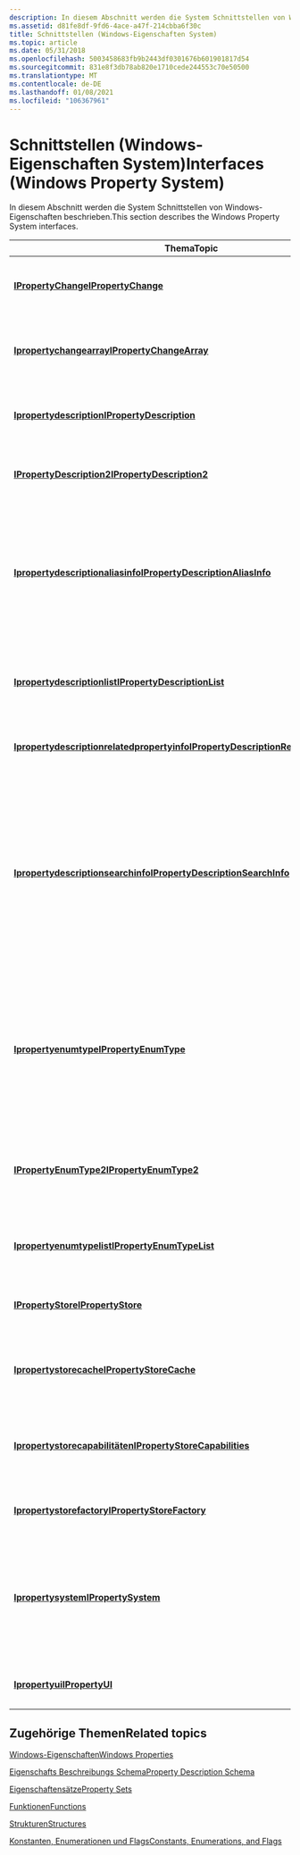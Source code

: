 ```yaml
---
description: In diesem Abschnitt werden die System Schnittstellen von Windows-Eigenschaften beschrieben.
ms.assetid: d81fe8df-9fd6-4ace-a47f-214cbba6f30c
title: Schnittstellen (Windows-Eigenschaften System)
ms.topic: article
ms.date: 05/31/2018
ms.openlocfilehash: 5003458683fb9b2443df0301676b601901817d54
ms.sourcegitcommit: 831e8f3db78ab820e1710cede244553c70e50500
ms.translationtype: MT
ms.contentlocale: de-DE
ms.lasthandoff: 01/08/2021
ms.locfileid: "106367961"
---
```

# <a name="interfaces-windows-property-system"></a><span data-ttu-id="de2e0-103">Schnittstellen (Windows-Eigenschaften System)</span><span class="sxs-lookup"><span data-stu-id="de2e0-103">Interfaces (Windows Property System)</span></span>

<span data-ttu-id="de2e0-104">In diesem Abschnitt werden die System Schnittstellen von Windows-Eigenschaften beschrieben.</span><span class="sxs-lookup"><span data-stu-id="de2e0-104">This section describes the Windows Property System interfaces.</span></span>



| <span data-ttu-id="de2e0-105">Thema</span><span class="sxs-lookup"><span data-stu-id="de2e0-105">Topic</span></span>                                                                                        | <span data-ttu-id="de2e0-106">Inhalte</span><span class="sxs-lookup"><span data-stu-id="de2e0-106">Contents</span></span>                                                                                                                                                                                                                                                                                                                                                                                   |
|----------------------------------------------------------------------------------------------|--------------------------------------------------------------------------------------------------------------------------------------------------------------------------------------------------------------------------------------------------------------------------------------------------------------------------------------------------------------------------------------------|
| [<span data-ttu-id="de2e0-107">**IPropertyChange**</span><span class="sxs-lookup"><span data-stu-id="de2e0-107">**IPropertyChange**</span></span>](/windows/win32/api/propsys/nn-propsys-ipropertychange)                                                 | <span data-ttu-id="de2e0-108">Macht eine Methode verfügbar, die eine Änderung an einer einzelnen Eigenschaft kapselt.</span><span class="sxs-lookup"><span data-stu-id="de2e0-108">Exposes a method that encapsulates a change to a single property.</span></span>                                                                                                                                                                                                                                                                                                                          |
| [<span data-ttu-id="de2e0-109">**Ipropertychangearray**</span><span class="sxs-lookup"><span data-stu-id="de2e0-109">**IPropertyChangeArray**</span></span>](/windows/win32/api/propsys/nn-propsys-ipropertychangearray)                                       | <span data-ttu-id="de2e0-110">Macht Methoden für mehrere mehrere Änderungs Vorgänge verfügbar, die an [**IFileOperation**](/windows/win32/api/shobjidl_core/nn-shobjidl_core-ifileoperation)übermittelt werden können.</span><span class="sxs-lookup"><span data-stu-id="de2e0-110">Exposes methods for several multiple change operations that may be passed to [**IFileOperation**](/windows/win32/api/shobjidl_core/nn-shobjidl_core-ifileoperation).</span></span>                                                                                                                                                                                                                                                                   |
| [<span data-ttu-id="de2e0-111">**Ipropertydescription**</span><span class="sxs-lookup"><span data-stu-id="de2e0-111">**IPropertyDescription**</span></span>](/windows/win32/api/propsys/nn-propsys-ipropertydescription)                                       | <span data-ttu-id="de2e0-112">Macht Methoden verfügbar, die Details zu einzelnen Eigenschafts Beschreibungen aufzählen und abrufen.</span><span class="sxs-lookup"><span data-stu-id="de2e0-112">Exposes methods that enumerate and retrieve individual property description details.</span></span>                                                                                                                                                                                                                                                                                                       |
| [<span data-ttu-id="de2e0-113">**IPropertyDescription2**</span><span class="sxs-lookup"><span data-stu-id="de2e0-113">**IPropertyDescription2**</span></span>](/windows/win32/api/propsys/nn-propsys-ipropertydescription2)                                     | <span data-ttu-id="de2e0-114">Macht Methoden verfügbar, die Details zu einzelnen Eigenschafts Beschreibungen aufzählen und abrufen.</span><span class="sxs-lookup"><span data-stu-id="de2e0-114">Exposes methods that enumerate and retrieve individual property description details.</span></span>                                                                                                                                                                                                                                                                                                       |
| [<span data-ttu-id="de2e0-115">**Ipropertydescriptionaliasinfo**</span><span class="sxs-lookup"><span data-stu-id="de2e0-115">**IPropertyDescriptionAliasInfo**</span></span>](/windows/win32/api/propsys/nn-propsys-ipropertydescriptionaliasinfo)                     | <span data-ttu-id="de2e0-116">Macht Methoden verfügbar, um die Spalten Eigenschaften "Sortieren nach" für ein Element zu erhalten.</span><span class="sxs-lookup"><span data-stu-id="de2e0-116">Exposes methods to get the "sort by" columns properties for an item.</span></span> <span data-ttu-id="de2e0-117">Diese Schnittstelle wird von UI-Objekten verwendet, die die primären oder sekundären Sortier Spalten für eine bestimmte Eigenschaft abrufen möchten.</span><span class="sxs-lookup"><span data-stu-id="de2e0-117">This interface is used by UI objects that want to retrieve the primary or secondary sort columns for a given property.</span></span>                                                                                                                                                                                                |
| [<span data-ttu-id="de2e0-118">**Ipropertydescriptionlist**</span><span class="sxs-lookup"><span data-stu-id="de2e0-118">**IPropertyDescriptionList**</span></span>](/windows/win32/api/propsys/nn-propsys-ipropertydescriptionlist)                               | <span data-ttu-id="de2e0-119">Macht Methoden verfügbar, die Informationen aus einer Auflistung von Eigenschafts Beschreibungen extrahieren, die als Liste dargestellt werden.</span><span class="sxs-lookup"><span data-stu-id="de2e0-119">Exposes methods that extract information from a collection of property descriptions presented as a list.</span></span>                                                                                                                                                                                                                                                                                   |
| [<span data-ttu-id="de2e0-120">**Ipropertydescriptionrelatedpropertyinfo**</span><span class="sxs-lookup"><span data-stu-id="de2e0-120">**IPropertyDescriptionRelatedPropertyInfo**</span></span>](/windows/win32/api/propsys/nn-propsys-ipropertydescriptionrelatedpropertyinfo) | <span data-ttu-id="de2e0-121">Stellt eine Methode bereit, die eine [**ipropertydescription**](/windows/win32/api/propsys/nn-propsys-ipropertydescription) -Schnittstelle abruft.</span><span class="sxs-lookup"><span data-stu-id="de2e0-121">Provides a method that retrives an [**IPropertyDescription**](/windows/win32/api/propsys/nn-propsys-ipropertydescription) interface.</span></span>                                                                                                                                                                                                                                                                                       |
| [<span data-ttu-id="de2e0-122">**Ipropertydescriptionsearchinfo**</span><span class="sxs-lookup"><span data-stu-id="de2e0-122">**IPropertyDescriptionSearchInfo**</span></span>](/windows/win32/api/propsys/nn-propsys-ipropertydescriptionsearchinfo)                   | <span data-ttu-id="de2e0-123">Macht suchbezogene Informationen für eine Eigenschaft verfügbar.</span><span class="sxs-lookup"><span data-stu-id="de2e0-123">Exposes search-related information for a property.</span></span> <span data-ttu-id="de2e0-124">Die von dieser Schnittstelle bereitgestellten Informationen stammen aus dem [propertydescription](./propdesc-schema-propertydescription.md) -Schema, dem [SearchInfo](./propdesc-schema-searchinfo.md) -Element für eine bestimmte Eigenschaft.</span><span class="sxs-lookup"><span data-stu-id="de2e0-124">The information provided by this interface comes from the [propertyDescription](./propdesc-schema-propertydescription.md) schema, [searchInfo](./propdesc-schema-searchinfo.md) element for a given property.</span></span> <span data-ttu-id="de2e0-125">Diese Informationen werden vom Windows Search-Indexer verwendet.</span><span class="sxs-lookup"><span data-stu-id="de2e0-125">This information is used by the Windows Search Indexer.</span></span> <span data-ttu-id="de2e0-126">Die meisten aufrufenden Anwendungen müssen diese Schnittstelle nicht aufrufen.</span><span class="sxs-lookup"><span data-stu-id="de2e0-126">Most calling applications will not need to call this interface.</span></span> |
| [<span data-ttu-id="de2e0-127">**Ipropertyenumtype**</span><span class="sxs-lookup"><span data-stu-id="de2e0-127">**IPropertyEnumType**</span></span>](/windows/win32/api/propsys/nn-propsys-ipropertyenumtype)                                             | <span data-ttu-id="de2e0-128">Macht Methoden verfügbar, mit denen Daten aus enumerationsinformationen extrahiert werden.</span><span class="sxs-lookup"><span data-stu-id="de2e0-128">Exposes methods that extract data from enumeration information.</span></span> <span data-ttu-id="de2e0-129">[**Ipropertyenumtype**](/windows/win32/api/propsys/nn-propsys-ipropertyenumtype) ermöglicht zur Laufzeit auf programmgesteuerte Weise den Zugriff auf die Enumerationselemente [und die](./propdesc-schema-enum.md) [enumrange](./propdesc-schema-enumrange.md) -Elemente im [Eigenschafts Schema](./propdesc-schema-entry.md) .</span><span class="sxs-lookup"><span data-stu-id="de2e0-129">[**IPropertyEnumType**](/windows/win32/api/propsys/nn-propsys-ipropertyenumtype) gives access to the [enum](./propdesc-schema-enum.md) and [enumRange](./propdesc-schema-enumrange.md) elements in the [property schema](./propdesc-schema-entry.md) in a programmatic way at run time.</span></span>                                                                 |
| [<span data-ttu-id="de2e0-130">**IPropertyEnumType2**</span><span class="sxs-lookup"><span data-stu-id="de2e0-130">**IPropertyEnumType2**</span></span>](/windows/win32/api/propsys/nn-propsys-ipropertyenumtype2)                                           | <span data-ttu-id="de2e0-131">Macht Methoden verfügbar, mit denen Daten aus enumerationsinformationen extrahiert werden.</span><span class="sxs-lookup"><span data-stu-id="de2e0-131">Exposes methods that extract data from enumeration information.</span></span> <span data-ttu-id="de2e0-132">[**IPropertyEnumType2**](/windows/win32/api/propsys/nn-propsys-ipropertyenumtype2) erweitert [**ipropertyenumtype**](/windows/win32/api/propsys/nn-propsys-ipropertyenumtype).</span><span class="sxs-lookup"><span data-stu-id="de2e0-132">[**IPropertyEnumType2**](/windows/win32/api/propsys/nn-propsys-ipropertyenumtype2) extends [**IPropertyEnumType**](/windows/win32/api/propsys/nn-propsys-ipropertyenumtype).</span></span>                                                                                                                                                                                                               |
| [<span data-ttu-id="de2e0-133">**Ipropertyenumtypelist**</span><span class="sxs-lookup"><span data-stu-id="de2e0-133">**IPropertyEnumTypeList**</span></span>](/windows/win32/api/propsys/nn-propsys-ipropertyenumtypelist)                                     | <span data-ttu-id="de2e0-134">Macht Methoden verfügbar, mit denen die möglichen Werte für eine Eigenschaft aufgelistet werden.</span><span class="sxs-lookup"><span data-stu-id="de2e0-134">Exposes methods that enumerate the possible values for a property.</span></span>                                                                                                                                                                                                                                                                                                                         |
| [<span data-ttu-id="de2e0-135">**IPropertyStore**</span><span class="sxs-lookup"><span data-stu-id="de2e0-135">**IPropertyStore**</span></span>](/windows/win32/api/propsys/nn-propsys-ipropertystore)                                                   | <span data-ttu-id="de2e0-136">Macht Methoden zum Auflisten, zum erhalten und Festlegen von Eigenschafts Werten verfügbar.</span><span class="sxs-lookup"><span data-stu-id="de2e0-136">Exposes methods for enumerating, getting, and setting property values.</span></span>                                                                                                                                                                                                                                                                                                                     |
| [<span data-ttu-id="de2e0-137">**Ipropertystorecache**</span><span class="sxs-lookup"><span data-stu-id="de2e0-137">**IPropertyStoreCache**</span></span>](/windows/win32/api/propsys/nn-propsys-ipropertystorecache)                                         | <span data-ttu-id="de2e0-138">Macht Methoden verfügbar, die es einem Handler ermöglichen, verschiedene Zustände für jede Eigenschaft zu verwalten.</span><span class="sxs-lookup"><span data-stu-id="de2e0-138">Exposes methods that allow a handler to manage various states for each property.</span></span>                                                                                                                                                                                                                                                                                                           |
| [<span data-ttu-id="de2e0-139">**Ipropertystorecapabilitäten**</span><span class="sxs-lookup"><span data-stu-id="de2e0-139">**IPropertyStoreCapabilities**</span></span>](/windows/win32/api/propsys/nn-propsys-ipropertystorecapabilities)                           | <span data-ttu-id="de2e0-140">Macht eine Methode verfügbar, die bestimmt, ob eine Eigenschaft vom Benutzer in der Benutzeroberfläche bearbeitet werden kann.</span><span class="sxs-lookup"><span data-stu-id="de2e0-140">Exposes a method that determines whether a property can be edited in the UI by the user.</span></span>                                                                                                                                                                                                                                                                                                   |
| [<span data-ttu-id="de2e0-141">**Ipropertystorefactory**</span><span class="sxs-lookup"><span data-stu-id="de2e0-141">**IPropertyStoreFactory**</span></span>](/windows/win32/api/propsys/nn-propsys-ipropertystorefactory)                                     | <span data-ttu-id="de2e0-142">Macht Methoden zum Aufrufen eines [**IPropertyStore**](/windows/win32/api/propsys/nn-propsys-ipropertystore) -Objekts verfügbar.</span><span class="sxs-lookup"><span data-stu-id="de2e0-142">Exposes methods to get an [**IPropertyStore**](/windows/win32/api/propsys/nn-propsys-ipropertystore) object.</span></span>                                                                                                                                                                                                                                                                                                               |
| [<span data-ttu-id="de2e0-143">**Ipropertysystem**</span><span class="sxs-lookup"><span data-stu-id="de2e0-143">**IPropertySystem**</span></span>](/windows/win32/api/propsys/nn-propsys-ipropertysystem)                                                 | <span data-ttu-id="de2e0-144">Macht Methoden verfügbar, die Eigenschafts Beschreibungen erhalten, Eigenschafts Schemas registrieren und deren Registrierung aufheben, Eigenschafts Beschreibungen aufzählen und Eigenschaftswerte auf typstrikte Weise formatieren.</span><span class="sxs-lookup"><span data-stu-id="de2e0-144">Exposes methods that get property descriptions, register and unregister property schemas, enumerate property descriptions, and format property values in a type-strict way.</span></span>                                                                                                                                                                                                                |
| [<span data-ttu-id="de2e0-145">**Ipropertyui**</span><span class="sxs-lookup"><span data-stu-id="de2e0-145">**IPropertyUI**</span></span>](/windows/win32/api/shobjidl_core/nn-shobjidl_core-ipropertyui)                                                         | <span data-ttu-id="de2e0-146">Entwickler sollten stattdessen [**ipropertydescription**](/windows/win32/api/propsys/nn-propsys-ipropertydescription) verwenden.</span><span class="sxs-lookup"><span data-stu-id="de2e0-146">Developers should use [**IPropertyDescription**](/windows/win32/api/propsys/nn-propsys-ipropertydescription) instead.</span></span>                                                                                                                                                                                                                                                                                                      |



 

## <a name="related-topics"></a><span data-ttu-id="de2e0-147">Zugehörige Themen</span><span class="sxs-lookup"><span data-stu-id="de2e0-147">Related topics</span></span>

<dl> <dt>

[<span data-ttu-id="de2e0-148">Windows-Eigenschaften</span><span class="sxs-lookup"><span data-stu-id="de2e0-148">Windows Properties</span></span>](props.md)
</dt> <dt>

[<span data-ttu-id="de2e0-149">Eigenschafts Beschreibungs Schema</span><span class="sxs-lookup"><span data-stu-id="de2e0-149">Property Description Schema</span></span>](property-description-schema.md)
</dt> <dt>

[<span data-ttu-id="de2e0-150">Eigenschaftensätze</span><span class="sxs-lookup"><span data-stu-id="de2e0-150">Property Sets</span></span>](property-sets.md)
</dt> <dt>

[<span data-ttu-id="de2e0-151">Funktionen</span><span class="sxs-lookup"><span data-stu-id="de2e0-151">Functions</span></span>](functions.md)
</dt> <dt>

[<span data-ttu-id="de2e0-152">Strukturen</span><span class="sxs-lookup"><span data-stu-id="de2e0-152">Structures</span></span>](structures.md)
</dt> <dt>

[<span data-ttu-id="de2e0-153">Konstanten, Enumerationen und Flags</span><span class="sxs-lookup"><span data-stu-id="de2e0-153">Constants, Enumerations, and Flags</span></span>](constants--enumerations--and-flags.md)
</dt> </dl>

 

 
